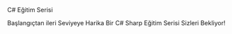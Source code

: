 C# Eğitim Serisi



Başlangıçtan ileri Seviyeye Harika Bir C# Sharp Eğitim Serisi Sizleri Bekliyor!
